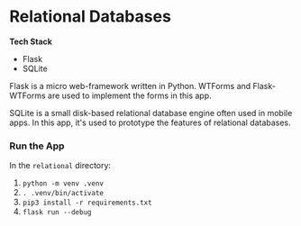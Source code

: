 # Relational Databases
__Tech Stack__
* Flask
* SQLite

Flask is a micro web-framework written in Python. WTForms and Flask-WTForms are used to implement the forms in this app. 

SQLite is a small disk-based relational database engine often used in mobile apps. In this app, it's used to prototype the features of relational databases.

### Run the App
In the `relational` directory:
1. `python -m venv .venv`
2. `. .venv/bin/activate`
3. `pip3 install -r requirements.txt`
4. `flask run --debug`